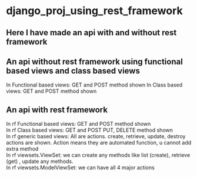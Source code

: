 # django_proj_using_rest_framework
## Here I have made an api with and without rest framework
## An api without rest framework using functional based views and class based views
  In Functional based views: GET and POST method shown
  In Class based views: GET and POST method shown

## An api with rest framework
  In rf Functional based views: GET and POST method shown <br />
  In rf Class based views: GET and POST PUT, DELETE method shown <br />
  In rf generic based views: All are actions. create, retrieve, update, destroy actions are shown. Action means they are automated function, u cannot add extra method <br />
  In rf viewsets.ViewSet: we can create any methods like list (create), retrieve (get) , update any methods. <br />
  In rf viewsets.ModelViewSet: we can have all 4 major actions <br />
        
  
